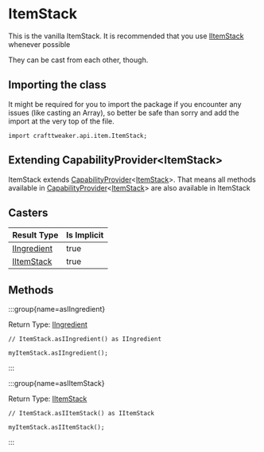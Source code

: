 # ItemStack

This is the vanilla ItemStack.
 It is recommended that you use [IItemStack](/vanilla/api/item/IItemStack) whenever possible
 
 They can be cast from each other, though.

## Importing the class

It might be required for you to import the package if you encounter any issues (like casting an Array), so better be safe than sorry and add the import at the very top of the file.
```zenscript
import crafttweaker.api.item.ItemStack;
```


## Extending CapabilityProvider&lt;ItemStack&gt;

ItemStack extends [CapabilityProvider](/neoforge/api/capability/CapabilityProvider)&lt;[ItemStack](/vanilla/api/item/ItemStack)&gt;. That means all methods available in [CapabilityProvider](/neoforge/api/capability/CapabilityProvider)&lt;[ItemStack](/vanilla/api/item/ItemStack)&gt; are also available in ItemStack

## Casters

|                    Result Type                     | Is Implicit |
|----------------------------------------------------|-------------|
| [IIngredient](/vanilla/api/ingredient/IIngredient) | true        |
| [IItemStack](/vanilla/api/item/IItemStack)         | true        |

## Methods

:::group{name=asIIngredient}

Return Type: [IIngredient](/vanilla/api/ingredient/IIngredient)

```zenscript
// ItemStack.asIIngredient() as IIngredient

myItemStack.asIIngredient();
```

:::

:::group{name=asIItemStack}

Return Type: [IItemStack](/vanilla/api/item/IItemStack)

```zenscript
// ItemStack.asIItemStack() as IItemStack

myItemStack.asIItemStack();
```

:::


